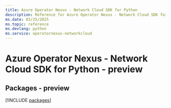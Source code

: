 ```yaml
---
title: Azure Operator Nexus - Network Cloud SDK for Python
description: Reference for Azure Operator Nexus - Network Cloud SDK for Python
ms.date: 03/25/2025
ms.topic: reference
ms.devlang: python
ms.service: operatornexus-networkcloud
---
```

# Azure Operator Nexus - Network Cloud SDK for Python - preview
## Packages - preview
[!INCLUDE [packages](operator-nexus---network-cloud-index.md)]